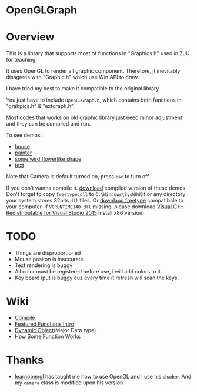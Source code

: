 # OpenGLGraph

# Overview

This is a library that supports most of functions in "Graphics.h" used in ZJU for teaching.

It uses OpenGL to render all graphic component. Therefore, it inevitably disagrees with "Graphic.h" which use Win API to draw.

I have tried my best to make it compatible to the original library.

You just have to include `OpenGLGraph.h`, which contains both functions in "grahpics.h" & "extgraph.h".

Most codes that works on old graphic library just need minor adjustment and they can be compiled and run.

To see demos:
- [house](https://github.com/linwe2012/OpenGLGraph/blob/master/OpenGLT3/test_house.cpp)
- [painter](https://github.com/linwe2012/OpenGLGraph/blob/master/OpenGLT3/test_painter.cpp)
- [some wird flowerlike shape](https://github.com/linwe2012/OpenGLGraph/blob/master/OpenGLT3/test_someflower.cpp)
- [text](https://github.com/linwe2012/OpenGLGraph/blob/master/OpenGLT3/test_text.cpp)

Note that Camera is default turned on, press `esc` to turn off.

If you don't wanna compile it. [download](https://github.com/linwe2012/OpenGLGraph/releases) compiled version of these demos.
Don't forget to copy `freetype.dll` to `C:\Windows\SysWOW64` or any directory your system stores 32bits `dll` files. Or [downlaod freetype](https://www.freetype.org/) compatibale to your computer.
If `VCRUNTIME140.dll` missing, please download [Visual C++ Redistributable for Visual Studio 2015](https://www.microsoft.com/en-us/download/details.aspx?id=48145)  install x86 version.


# TODO
- Things are disproportioned
- Mouse positon is inaccurate
- Text rendering is buggy
- All color must be registered before use, i will add colors to it.
- Key board Iput is buggy cuz every time it refresh will scan the keys.

# Wiki
- [Compile](https://github.com/linwe2012/CProject/wiki/How-To-Compile)
- [Featured Functions Intro](https://github.com/linwe2012/OpenGLGraph/wiki/Feature-Function-Intro)
- [Dynamic Object](https://github.com/linwe2012/OpenGLGraph/wiki/Dynamic-Object)(Major Data type)
- [How Some Function Works](https://github.com/linwe2012/OpenGLGraph/wiki/Miscellaneous-Implementations)

# Thanks 
- [learnopengl](https://learnopengl.com/) has taught me how to use OpenGL and I use his `shader`. And my `camera` class is modified upon his version
